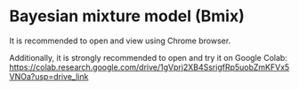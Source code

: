 # Bayesian mixture model (Bmix)

It is recommended to open and view using Chrome browser.

Additionally, it is strongly recommended to open and try it on Google Colab: 
https://colab.research.google.com/drive/1gVprj2XB4SsrigfRp5uobZmKFVx5VNOa?usp=drive_link
